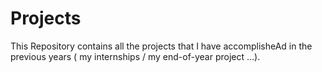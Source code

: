 # Projects
This Repository contains all the projects that I have accomplisheAd in the previous years ( my internships / my end-of-year project …).
